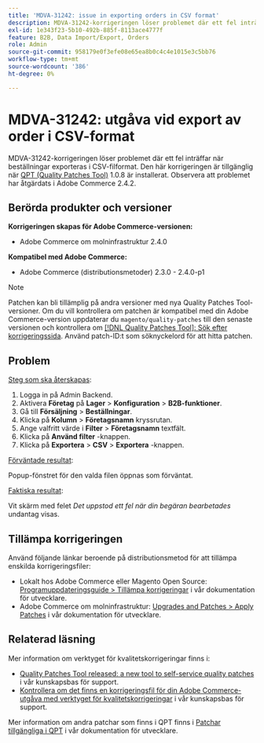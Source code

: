 ```yaml
---
title: 'MDVA-31242: issue in exporting orders in CSV format'
description: MDVA-31242-korrigeringen löser problemet där ett fel inträffar när beställningar exporteras i CSV-filformat. Den här korrigeringen är tillgänglig när [QPT-verktyget (Quality Patches Tool)](/help/announcements/adobe-commerce-announcements/magento-quality-patches-released-new-tool-to-self-serve-quality-patches.md) 1.0.8 är installerat. Observera att problemet har åtgärdats i Adobe Commerce 2.4.2.
exl-id: 1e343f23-5b10-492b-885f-8113ace4777f
feature: B2B, Data Import/Export, Orders
role: Admin
source-git-commit: 958179e0f3efe08e65ea8b0c4c4e1015e3c5bb76
workflow-type: tm+mt
source-wordcount: '386'
ht-degree: 0%

---
```


# MDVA-31242: utgåva vid export av order i CSV-format

MDVA-31242-korrigeringen löser problemet där ett fel inträffar när beställningar exporteras i CSV-filformat. Den här korrigeringen är tillgänglig när [QPT (Quality Patches Tool)](/help/announcements/adobe-commerce-announcements/magento-quality-patches-released-new-tool-to-self-serve-quality-patches.md) 1.0.8 är installerat. Observera att problemet har åtgärdats i Adobe Commerce 2.4.2.

## Berörda produkter och versioner

**Korrigeringen skapas för Adobe Commerce-versionen:**

* Adobe Commerce om molninfrastruktur 2.4.0

**Kompatibel med Adobe Commerce:**

* Adobe Commerce (distributionsmetoder) 2.3.0 - 2.4.0-p1

>[!NOTE]
>
>Patchen kan bli tillämplig på andra versioner med nya Quality Patches Tool-versioner. Om du vill kontrollera om patchen är kompatibel med din Adobe Commerce-version uppdaterar du `magento/quality-patches` till den senaste versionen och kontrollera om [[!DNL Quality Patches Tool]: Sök efter korrigeringssida](https://devdocs.magento.com/quality-patches/tool.html#patch-grid). Använd patch-ID:t som söknyckelord för att hitta patchen.

## Problem

<u>Steg som ska återskapas</u>:

1. Logga in på Admin Backend.
1. Aktivera **Företag** på **Lager** > **Konfiguration** > **B2B-funktioner**.
1. Gå till **Försäljning** > **Beställningar**.
1. Klicka på **Kolumn** > **Företagsnamn** kryssrutan.
1. Ange valfritt värde i **Filter** > **Företagsnamn** textfält.
1. Klicka på **Använd filter** -knappen.
1. Klicka på **Exportera** > **CSV** > **Exportera** -knappen.

<u>Förväntade resultat</u>:

Popup-fönstret för den valda filen öppnas som förväntat.

<u>Faktiska resultat</u>:

Vit skärm med felet *Det uppstod ett fel när din begäran bearbetades* undantag visas.

## Tillämpa korrigeringen

Använd följande länkar beroende på distributionsmetod för att tillämpa enskilda korrigeringsfiler:

* Lokalt hos Adobe Commerce eller Magento Open Source: [Programuppdateringsguide > Tillämpa korrigeringar](https://devdocs.magento.com/guides/v2.4/comp-mgr/patching/mqp.html) i vår dokumentation för utvecklare.
* Adobe Commerce om molninfrastruktur: [Upgrades and Patches > Apply Patches](https://devdocs.magento.com/cloud/project/project-patch.html) i vår dokumentation för utvecklare.

## Relaterad läsning

Mer information om verktyget för kvalitetskorrigeringar finns i:

* [Quality Patches Tool released: a new tool to self-service quality patches](/help/announcements/adobe-commerce-announcements/magento-quality-patches-released-new-tool-to-self-serve-quality-patches.md) i vår kunskapsbas för support.
* [Kontrollera om det finns en korrigeringsfil för din Adobe Commerce-utgåva med verktyget för kvalitetskorrigeringar](/help/support-tools/patches-available-in-qpt-tool/check-patch-for-magento-issue-with-magento-quality-patches.md) i vår kunskapsbas för support.

Mer information om andra patchar som finns i QPT finns i [Patchar tillgängliga i QPT](https://devdocs.magento.com/quality-patches/tool.html#patch-grid) i vår dokumentation för utvecklare.
